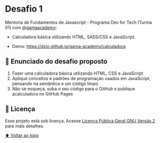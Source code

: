 <a name="topo"></a>

# Desafio 1

Mentoria de Fundamentos de Javascript - Programa Dev for Tech (Turma 01) com [@gamaacademy](https://github.com/gamaacademy):

- Calculadora básica utilizando HTML, SASS/CSS e JavaScript.

- Demo: https://dzin.github.io/gama-academy/calculadora

## 🚀 Enunciado do desafio proposto

1. Fazer uma calculadora básica utilizando HTML, CSS e JavaScript
2. Aplique conceitos e padrões de programação usados em JavaScript, pensando na semântica e um código limpo
3. Não se esqueça, suba o seu código para o GitHub e publique acalculadora no GitHub Pages

## 📝 Licença

Esse projeto está sob licença. Acesse [Licença Pública Geral GNU Versão 2](https://www.gnu.org/licenses/gpl-2.0.html) para mais detalhes.

[⬆ Voltar ao topo](#topo)
